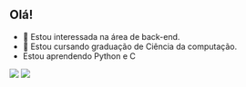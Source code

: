 ## Olá!
- 👀 Estou interessada na área de back-end.
- 🌱 Estou cursando graduação de Ciência da computação.
- Estou aprendendo Python e C
<div> 
  <a href = "mailto:yasmymsdcastro@gmail.com"><img src="https://img.shields.io/badge/-Gmail-%23333?style=for-the-badge&logo=gmail&logoColor=white" target="_blank"></a>
  <a href="https://www.linkedin.com/in/yasmym-castro-897ab6279" target="_blank"><img src="https://img.shields.io/badge/-LinkedIn-%230077B5?style=for-the-badge&logo=linkedin&logoColor=white" target="_blank"></a> 
</div>
